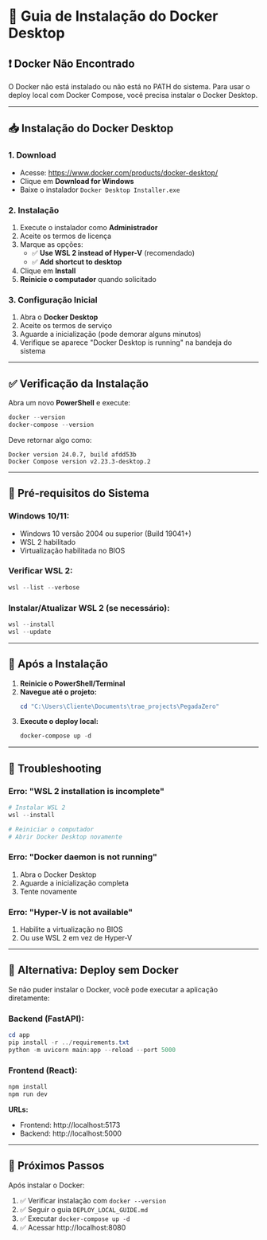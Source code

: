 # 🐳 Guia de Instalação do Docker Desktop

## ❗ Docker Não Encontrado

O Docker não está instalado ou não está no PATH do sistema. Para usar o deploy local com Docker Compose, você precisa instalar o Docker Desktop.

---

## 📥 Instalação do Docker Desktop

### **1. Download**
- Acesse: https://www.docker.com/products/docker-desktop/
- Clique em **Download for Windows**
- Baixe o instalador `Docker Desktop Installer.exe`

### **2. Instalação**
1. Execute o instalador como **Administrador**
2. Aceite os termos de licença
3. Marque as opções:
   - ✅ **Use WSL 2 instead of Hyper-V** (recomendado)
   - ✅ **Add shortcut to desktop**
4. Clique em **Install**
5. **Reinicie o computador** quando solicitado

### **3. Configuração Inicial**
1. Abra o **Docker Desktop**
2. Aceite os termos de serviço
3. Aguarde a inicialização (pode demorar alguns minutos)
4. Verifique se aparece "Docker Desktop is running" na bandeja do sistema

---

## ✅ Verificação da Instalação

Abra um novo **PowerShell** e execute:

```powershell
docker --version
docker-compose --version
```

Deve retornar algo como:
```
Docker version 24.0.7, build afdd53b
Docker Compose version v2.23.3-desktop.2
```

---

## 🔧 Pré-requisitos do Sistema

### **Windows 10/11:**
- Windows 10 versão 2004 ou superior (Build 19041+)
- WSL 2 habilitado
- Virtualização habilitada no BIOS

### **Verificar WSL 2:**
```powershell
wsl --list --verbose
```

### **Instalar/Atualizar WSL 2 (se necessário):**
```powershell
wsl --install
wsl --update
```

---

## 🚀 Após a Instalação

1. **Reinicie o PowerShell/Terminal**
2. **Navegue até o projeto:**
   ```powershell
   cd "C:\Users\Cliente\Documents\trae_projects\PegadaZero"
   ```
3. **Execute o deploy local:**
   ```powershell
   docker-compose up -d
   ```

---

## 🐛 Troubleshooting

### **Erro: "WSL 2 installation is incomplete"**
```powershell
# Instalar WSL 2
wsl --install

# Reiniciar o computador
# Abrir Docker Desktop novamente
```

### **Erro: "Docker daemon is not running"**
1. Abra o Docker Desktop
2. Aguarde a inicialização completa
3. Tente novamente

### **Erro: "Hyper-V is not available"**
1. Habilite a virtualização no BIOS
2. Ou use WSL 2 em vez de Hyper-V

---

## 📱 Alternativa: Deploy sem Docker

Se não puder instalar o Docker, você pode executar a aplicação diretamente:

### **Backend (FastAPI):**
```powershell
cd app
pip install -r ../requirements.txt
python -m uvicorn main:app --reload --port 5000
```

### **Frontend (React):**
```powershell
npm install
npm run dev
```

**URLs:**
- Frontend: http://localhost:5173
- Backend: http://localhost:5000

---

## 🎯 Próximos Passos

Após instalar o Docker:
1. ✅ Verificar instalação com `docker --version`
2. ✅ Seguir o guia `DEPLOY_LOCAL_GUIDE.md`
3. ✅ Executar `docker-compose up -d`
4. ✅ Acessar http://localhost:8080